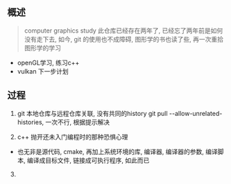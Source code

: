 
## 概述
> computer graphics study
> 此仓库已经存在两年了, 已经忘了两年前是如何没有走下去, 如今, git 的使用也不成障碍, 图形学的书也读了些, 再一次重拾图形学的学习
- openGL学习, 练习c++
- vulkan 下一步计划

## 过程
1. git 本地仓库与远程仓库关联, 没有共同的history
git pull --allow-unrelated-histories, 一次不行, 根据提示解决

2. c++ 抛开还未入门编程时的那种恐惧心理
- 也无非是源代码, cmake, 再加上系统环境的库, 编译器, 编译器的参数, 编译脚本, 编译成目标文件, 链接成可执行程序, 如此而已

3.
